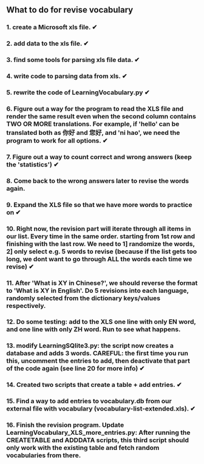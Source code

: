 ## What to do for revise vocabulary 

### 1. create a Microsoft xls file.                ✔
### 2. add data to the xls file.                   ✔
### 3. find some tools for parsing xls file data.  ✔
### 4. write code to parsing data from xls.        ✔
### 5. rewrite the code of LearningVocabulary.py   ✔
### 6. Figure out a way for the program to read the XLS file and render the same result even when the second column contains TWO OR MORE translations. For example, if 'hello' can be translated both as 你好 and 您好, and 'ni hao', we need the program to work for all options.    ✔
### 7. Figure out a way to count correct and wrong answers (keep the 'statistics') ✔
### 8. Come back to the wrong answers later to revise the words again.
### 9. Expand the XLS file so that we have more words to practice on    ✔
### 10. Right now, the revision part will iterate through all items in our list. Every time in the same order. starting from 1st row and finishing with the last row. We need to 1] randomize the words, 2] only select e.g. 5 words to revise (because if the list gets too long, we dont want to go through ALL the words each time we revise) ✔
### 11. After 'What is XY in Chinese?', we should reverse the format to 'What is XY in English'. Do 5 revisions into each language, randomly selected from the dictionary keys/values respectively.
### 12. Do some testing: add to the XLS one line with only EN word, and one line with only ZH word. Run to see what happens.
### 13. modify LearningSQlite3.py: the script now creates a database and adds 3 words. CAREFUL: the first time you run this, uncomment the entries to add, then deactivate that part of the code again (see line 20 for more info) ✔
### 14. Created two scripts that create a table + add entries.  ✔
### 15. Find a way to add entries to vocabulary.db from our external file with vocabulary (vocabulary-list-extended.xls). ✔
### 16. Finish the revision program. Update LearningVocabulary_XLS_more_entries.py: After running the CREATETABLE and ADDDATA scripts, this third script should only work with the existing table and fetch random vocabularies from there.
